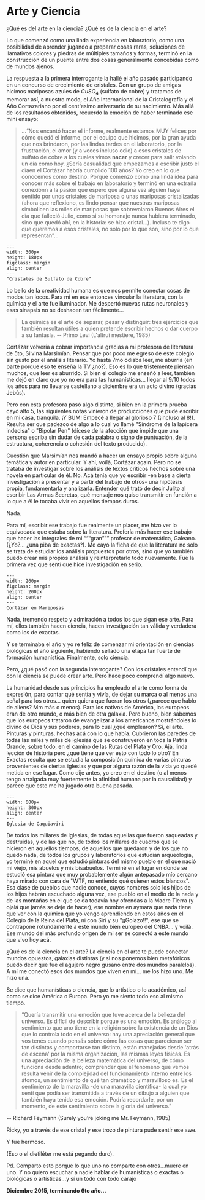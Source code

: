 # Arte y Ciencia

¿Qué es del arte en la ciencia? ¿Qué es de la ciencia en el arte?

Lo que comenzó como una linda experiencia en laboratorio, como una posibilidad de aprender jugando a preparar cosas raras, soluciones de llamativos colores y piedras de múltiples tamaños y formas, terminó en la construcción de un puente entre dos cosas generalmente concebidas como de mundos ajenos. 

La respuesta a la primera interrogante la hallé el año pasado participando en un concurso de crecimiento de cristales. Con un grupo de amigas hicimos mariposas azules de $CuSO_{4}$ (sulfato de cobre) y tratamos de memorar así, a nuestro modo, el Año Internacional de la Cristalografía y el Año Cortazariano por el cent\'esimo aniversario de su nacimiento. Más allá de los resultados obtenidos, recuerdo la emoción de haber terminado ese mini ensayo:

>...“Nos encantó hacer el informe, realmente estamos MUY felices por cómo quedó el informe, por el equipo que hicimos, por la gran ayuda que nos brindaron, por las lindas tardes en el laboratorio, por la frustración, el amor (y a veces incluso odio) a esos cristales de sulfato de cobre a los cuales vimos __nacer__ y crecer para salir volando un día como hoy. ¿Sería casualidad que empezamos a escribir justo el díaen el Cortázar habría cumplido 100 años? Yo creo en lo que conocemos como destino. Porque comenzó como una linda idea para conocer más sobre el trabajo en laboratorio y terminó en una extraña conexiónn a la pasión que espero que alguna vez alguien haya sentido por unos cristales de mariposa o unas mariposas cristalizadas (ahora que reflexiono, es lindo pensar que nuestras mariposas simbolicen las miles de mariposas que sobrevolaron Buenos Aires el día que falleció Julio, como si su homenaje nunca hubiera terminado, sino que quedó ahí, en la historia: se hizo cristal...). Incluso te digo que queremos a esos cristales, no solo por lo que son, sino por lo que representan”...

```{figure} ../img/cristales.png
---
width: 300px
height: 180px
figclass: margin
align: center
---
"Cristales de Sulfato de Cobre"
```

Lo bello de la creatividad humana es que nos permite conectar cosas de modos tan locos. Para mí en ese entonces vincular la literatura, con la química y el arte fue iluminador. Me despertó nuevas rutas neuronales y esas sinapsis no se deshacen tan fácilmente...

> La química es el arte de separar, pesar y distinguir: tres ejercicios que también resultan útiles a quien pretende escribir hechos o dar cuerpo a su fantasía.
-- Primo Levi (L'altrui mestiere, 1985)

Cortázar volvería a cobrar importancia gracias a mi profesora de literatura de 5to, Silvina Marsimían.
Pensar que por poco me egreso de este colegio sin gusto por el análisis literario. Yo hasta 7mo odiaba leer, me aburría (en parte porque eso te enseña la TV ¿no?). Eso es lo que tristemente piensan muchos, que leer es aburrido. Si bien el colegio me enseñó a leer, también me dejó en claro que yo no era para las humanísticas... llegar al 9/10 todos los años para no llevarse castellano a diciembre era un acto divino (gracias Jebús).

Pero con esta profesora pasó algo distinto, si bien en la primera prueba cayó alto 5, las siguientes notas vinieron de producciones que pude escribir en mi casa, tranquila. ¡Y BUM! Empecé a llegar al glorioso 7 (¡incluso al 8!). Resulta ser que padezco de algo a lo cual yo llamé "Síndrome de la lapicera indecisa" o "Bipolar Pen" (dícese de la afección que impide que una persona escriba sin dudar de cada palabra o signo de puntuación, de la estructura, coherencia o cohesión del texto producido).

Cuestión que Marsimían nos mandó a hacer un ensayo propio sobre alguna temática y autor en particular. Y ahí, voilà, Cortázar again. Pero no se trataba de investigar sobre los análisis de textos críticos hechos sobre una novela en particular de él. No. Acá tenía que yo escribir -en base a cierta investigación a presentar y a partir del trabajo de otros- una hipótesis propia, fundamentarla y analizarla. Entender qué trató de decir Julito al escribir Las Armas Secretas, qué mensaje nos quiso transmitir en función a lo que a él le tocaba vivir en aquellos tiempos duros.


Nada.

Para mí, escribir ese trabajo fue realmente un placer, me hizo ver lo equivocada que estaba sobre la literatura. Prefería más hacer ese trabajo que hacer las integrales de mi “““gran””” profesor de matemática, Galeano. (¿Yo?... ¿una piba de exactas?). Me cayó la ficha de que la literatura no solo se trata de estudiar los análisis propuestos por otros, sino que yo también puedo crear mis propios análisis y reinterpretarlo todo nuevamente. Fue la primera vez que sentí que hice investigación en serio.


```{figure} ../img/cortazar-mariposas.png
---
width: 260px
figclass: margin
height: 200px
align: center
---
Cortázar en Mariposas
```

Nada, tremendo respeto y admiración a todos los que sigan ese arte. Para mí, ellos también hacen ciencia, hacen investigación tan válida y verdadera como los de exactas.

Y se terminaba el año y yo re feliz de comenzar mi orientación en ciencias biológicas el año siguiente, habiendo sellado una etapa tan fuerte de formación humanística. Finalmente, solo ciencia.

Pero, ¿qué pasó con la segunda interrogante? Con los cristales entendí que con la ciencia se puede crear arte. Pero hace poco comprendí algo nuevo.

La humanidad desde sus principios ha empleado el arte como forma de expresión, para contar qué sentía y vivía, de dejar su marca o al menos una señal para los otros... quien quiera que fueran los otros (¿parece que hablo de aliens? Mm más o menos). Para los nativos de América, los europeos eran de otro mundo, o más bien de otra galaxia. Pero bueno, bien sabemos que los europeos trataron de evangelizar a los americanos mostrándoles lo divino de Dios y sus poderes, para lo cual ¿qué emplearon? Sí, el arte. Pinturas y pinturas, hechas acá con lo que había. Cubrieron las paredes de todas las miles y miles de iglesias que se construyeron en toda la Patria Grande, sobre todo, en el camino de las Rutas del Plata y Oro.
Ajá, linda lección de historia pero ¿qué tiene que ver esto con todo lo otro? En Exactas resulta que se estudia la composición química de varias pinturas provenientes de ciertas iglesias y que por alguna razón de la vida yo quedé metida en ese lugar. Como dije antes, yo creo en el destino (o al menos tengo arraigada muy fuertemente la afinidad humana por la causalidad) y parece que este me ha jugado otra buena pasada.

```{figure} ../img/caquiaviri.png
---
width: 600px
height: 300px
align: center
---
Iglesia de Caquiaviri
```

De todos los millares de iglesias, de todas aquellas que fueron saqueadas y destruidas, y de las que no, de todos los millares de cuadros que se hicieron en aquellos tiempos, de aquellos que quedaron y de los que no quedó nada, de todos los grupos y laboratorios que estudian arqueología, yo terminé en aquel que estudió pinturas del mismo pueblo en el que nació mi viejo, mis abuelos y mis bisabuelos. Terminé en el lugar en donde se estudió esa pintura que muy probablemente algún antepasado mío cercano haya mirado con cara de "WTF, no entiendo qué quieren estos blancos". Esa clase de pueblos que nadie conoce, cuyos nombres solo los hijos de los hijos habrán escuchado alguna vez, ese pueblo en el medio de la nada y de las montañas en el que se da todavía hoy ofrendas a la Madre Tierra (y ojalá que jamás se deje de hacer), ese nombre en aymara que nada tiene que ver con la química que yo vengo aprendiendo en estos años en el Colegio de la Reina del Plata, ni con Siri y su "¡¡Golazo!!", ese que se contrapone rotundamente a este mundo bien europeo del CNBA... y voilà. Ese mundo del más profundo origen de mi ser se conectó a este mundo que vivo hoy acá.

¿Qué es de la ciencia en el arte? La ciencia en el arte te puede conectar mundos opuestos, galaxias distintas (y si nos ponemos bien metafóricos puedo decir que fue el agujero negro gusano entre dos mundos paralelos). A mí me conectó esos dos mundos que viven en mí... me los hizo uno. Me hizo una.

Se dice que humanísticas o ciencia, que lo artístico o lo académico, así como se dice América o Europa. Pero yo me siento todo eso al mismo tiempo.

>“Quería transmitir una emoción que tuve acerca de la belleza del universo. Es difícil de describir porque es una emoción. Es análogo al sentimiento que uno tiene en la religión sobre la existencia de un Dios que lo controla todo en el universo: hay una apreciación general que vos tenés cuando pensás sobre cómo las cosas que parecieran ser tan distintas y comportarse tan distinto, están manejadas desde 'atrás de escena' por la misma organización, las mismas leyes físicas. Es una apreciación de la belleza matemática del universo, de cómo funciona desde adentro; comprender que el fenómeno que vemos resulta venir de la complejidad del funcionamiento interno entre los átomos, un sentimiento de qué tan dramático y maravilloso es. Es el sentimiento de la maravilla -de una maravilla científica- la cual yo sentí que podía ser transmitida a través de un dibujo a alguien que también haya tenido esa emoción. Podría recordarle, por un momento, de este sentimiento sobre la gloria del universo.”

-- Richard Feymann (Surely you’re joking me Mr. Feymann, 1985)

Ricky, yo a través de ese cristal y ese trozo de pintura pude sentir ese awe.

Y fue hermoso.

(Eso o el dietiléter me está pegando duro).

Pd. Comparto esto porque lo que uno no comparte con otros...muere en uno. Y no quiero escuchar a nadie hablar de humanísticas o exactas o biológicas o artísticas...y sí un todo con todo carajo

**Diciembre 2015, terminando 6to año...**
